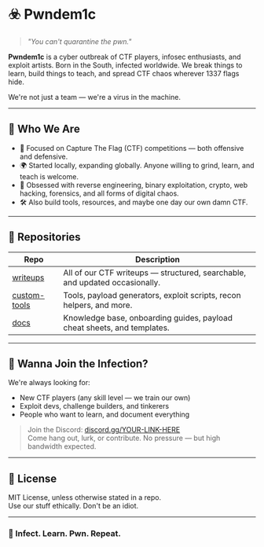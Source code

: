 # ☣️ Pwndem1c

> _"You can't quarantine the pwn."_

**Pwndem1c** is a cyber outbreak of CTF players, infosec enthusiasts, and exploit artists. Born in the South, infected worldwide. We break things to learn, build things to teach, and spread CTF chaos wherever 1337 flags hide.

We're not just a team — we're a virus in the machine.

---

## 🧬 Who We Are

- 🎯 Focused on Capture The Flag (CTF) competitions — both offensive and defensive.
- 🌍 Started locally, expanding globally. Anyone willing to grind, learn, and teach is welcome.
- 🧠 Obsessed with reverse engineering, binary exploitation, crypto, web hacking, forensics, and all forms of digital chaos.
- 🛠️ Also build tools, resources, and maybe one day our own damn CTF.

---

## 📁 Repositories

| Repo | Description |
|------|-------------|
| [writeups](https://github.com/pwndem1c/writeups) | All of our CTF writeups — structured, searchable, and updated occasionally. |
| [custom-tools](https://github.com/pwndem1c/custom-tools) | Tools, payload generators, exploit scripts, recon helpers, and more. |
| [docs](https://github.com/pwndem1c/docs) | Knowledge base, onboarding guides, payload cheat sheets, and templates. |

---

## 🧠 Wanna Join the Infection?

We're always looking for:
- New CTF players (any skill level — we train our own)
- Exploit devs, challenge builders, and tinkerers
- People who want to learn, and document everything

> Join the Discord: [discord.gg/YOUR-LINK-HERE](https://discord.gg/3htneMY5g9)  
> Come hang out, lurk, or contribute. No pressure — but high bandwidth expected.

---

## 📜 License

MIT License, unless otherwise stated in a repo.  
Use our stuff ethically. Don't be an idiot.

---

### 💉 Infect. Learn. Pwn. Repeat.
